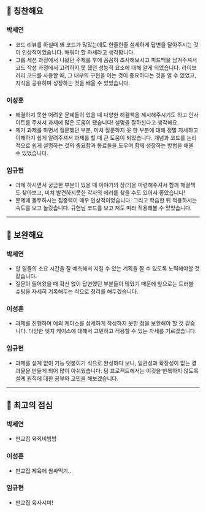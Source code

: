 
## 👏 칭찬해요

### 박세연
- 코드 리뷰를 하실때 꽤 코드가 많았는데도 한줄한줄 섬세하게 답변을 달아주시는 것이 인상적이었습니다. 배워야 할 자세라고 생각합니다.
- 그룹 세션 과정에서 나왔던 주제를 후에 꼼꼼히 조사해보시고 피드백을 남겨주셔서 코드 작성 과정에서 고려하지 못 했던 성능적 요소에 대해 알게 되었습니다. 라이브러리 코드를 사용할 때, 그 내부의 구현을 아는 것이 중요하다는 것을 알 수 있었고, 지식을 공유하며 성장하는 것을 배울 수 있었습니다.

### 이성훈
- 해결하지 못한 어려운 문제들이 있을 때 다양한 해결책을 제시해주시기도 하고 인사이트를 주셔서 과제에 많은 도움이 됐습니다! 설명을 잘하신다고 생각해요.
- 제가 과제를 하면서 질문했던 부분, 미처 질문하지 못 한 부분에 대해 정말 자세하고 이해하기 쉽게 알려주셔서 과제를 할 때 큰 도움이 되었습니다. 개념과 코드를 논리적으로 쉽게 설명하는 것의 중요함과 동료들을 도우며 함께 성장하는 방법을 배울 수 있었습니다.

### 임규현
- 과제 하시면서 궁금한 부분이 있을 때 이야기의 장(?)을 마련해주셔서 함께 해결책도 찾아보고, 미처 발견하지못한 각자의 에러를 찾을 수도 있어서 좋았습니다!
- 문제에 몰두하시는 집중력이 매우 인상적이었습니다. 그리고 학습한 뒤 적용하시는 속도를 보고 놀랐습니다. 규현님 코드를 보고 저도 따라 적용해볼 수 있었습니다.
---

## 💪 보완해요

### 박세연
- 할 일들의 소요 시간을 잘 예측해서 지킬 수 있는 계획을 짤 수 있도록 노력해야할 것 같습니다.
- 질문이 들어왔을 때 확신 없이 답변했던 부분들이 많았기 때문에 앞으로는 트러블 슈팅을 자세히 기록해두는 식으로 정리를 해두겠습니다.

### 이성훈
- 과제를 진행하며 예외 케이스를 섬세하게 작성하지 못한 점을 보완해야 할 것 같습니다. 다양한 엣지 케이스에 대해서 고민하고 적용할 수 있는 자세를 기르겠습니다.

### 임규현
- 과제를 설계 없이 기능 덧붙이기 식으로 완성하다 보니, 일관성과 확장성이 없는 결과물을 만들게 되어 많이 아쉬웠습니다. 팀 프로젝트에서는 이것을 반복하지 않도록 설계 원칙에 대한 공부와 고민을 해보겠습니다.
---

## 🍚 최고의 점심

### 박세연
- 판교집 육회비빔밥

### 이성훈
- 판교집 제육에 쌈싸먹기..

### 임규현
- 판교집 육사시미!
